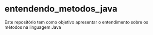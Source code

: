 # entendendo_metodos_java
Este repositório tem como objetivo apresentar o entendimento sobre os métodos na linguagem Java
